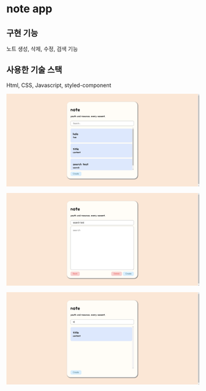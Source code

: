 # note app

## 구현 기능
노트 생성, 삭제, 수정, 검색 기능

## 사용한 기술 스택
Html, CSS, Javascript, styled-component

![first](https://raw.githubusercontent.com/Hanna922/note-app/master/src/image/KakaoTalk_20230204_201137128.png)

![seconde](https://raw.githubusercontent.com/Hanna922/note-app/master/src/image/KakaoTalk_20230204_201137476.png)

![third](https://raw.githubusercontent.com/Hanna922/note-app/master/src/image/KakaoTalk_20230204_201137622.png)
